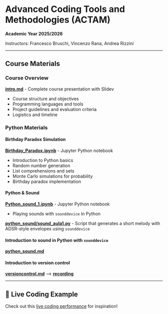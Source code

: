 # Advanced Coding Tools and Methodologies (ACTAM)

**Academic Year 2025/2026**

Instructors: Francesco Bruschi, Vincenzo Rana, Andrea Rizzini

---

## Course Materials

### Course Overview
**[intro.md](./intro.md)** - Complete course presentation with Slidev
- Course structure and objectives
- Programming languages and tools
- Project guidelines and evaluation criteria
- Logistics and timeline

### Python Materials

#### **Birthday Paradox Simulation**
**[Birthday_Paradox.ipynb](./Birthday_Paradox.ipynb)** - Jupyter Python notebook
- Introduction to Python basics
- Random number generation
- List comprehensions and sets
- Monte Carlo simulations for probability
- Birthday paradox implementation

#### **Python & Sound**
**[Python_sound_1.ipynb](./Python_sound_1.ipynb)** -  Jupyter Python notebook
- Playing sounds with `sounddevice` in Python

**[python_sound/sound_aula1.py](./python_sound/sound_aula1.py)** - Script that generates a short melody with ADSR-style envelopes using `sounddevice`

#### **Introduction to sound in Python with `sounddevice`**
**[python_sound.md](./python_sound.md)**  

#### **Introduction to version control**

**[versioncontrol.md](./versiocontrol.md)** --> [**recording**](https://politecnicomilano.webex.com/recordingservice/sites/politecnicomilano/recording/d5fe78ebe7df4109aac986d2578bbb30/playback)

---

## 🎵 Live Coding Example

Check out this [live coding performance](https://www.youtube.com/watch?v=yY1FSsUV-8c) for inspiration!

